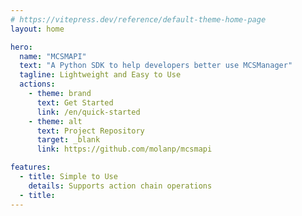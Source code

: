 ```yaml
---
# https://vitepress.dev/reference/default-theme-home-page
layout: home

hero:
  name: "MCSMAPI"
  text: "A Python SDK to help developers better use MCSManager"
  tagline: Lightweight and Easy to Use
  actions:
    - theme: brand
      text: Get Started
      link: /en/quick-started
    - theme: alt
      text: Project Repository
      target: _blank
      link: https://github.com/molanp/mcsmapi

features:
  - title: Simple to Use
    details: Supports action chain operations
  - title:
---
```

